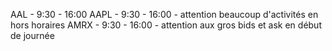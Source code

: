 AAL - 9:30 - 16:00
AAPL - 9:30 - 16:00 - attention beaucoup d'activités en hors horaires
AMRX - 9:30 - 16:00 - attention aux gros bids et ask en début de journée

